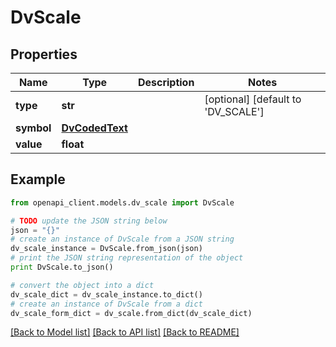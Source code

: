 # DvScale


## Properties

Name | Type | Description | Notes
------------ | ------------- | ------------- | -------------
**type** | **str** |  | [optional] [default to 'DV_SCALE']
**symbol** | [**DvCodedText**](DvCodedText.md) |  | 
**value** | **float** |  | 

## Example

```python
from openapi_client.models.dv_scale import DvScale

# TODO update the JSON string below
json = "{}"
# create an instance of DvScale from a JSON string
dv_scale_instance = DvScale.from_json(json)
# print the JSON string representation of the object
print DvScale.to_json()

# convert the object into a dict
dv_scale_dict = dv_scale_instance.to_dict()
# create an instance of DvScale from a dict
dv_scale_form_dict = dv_scale.from_dict(dv_scale_dict)
```
[[Back to Model list]](../README.md#documentation-for-models) [[Back to API list]](../README.md#documentation-for-api-endpoints) [[Back to README]](../README.md)


